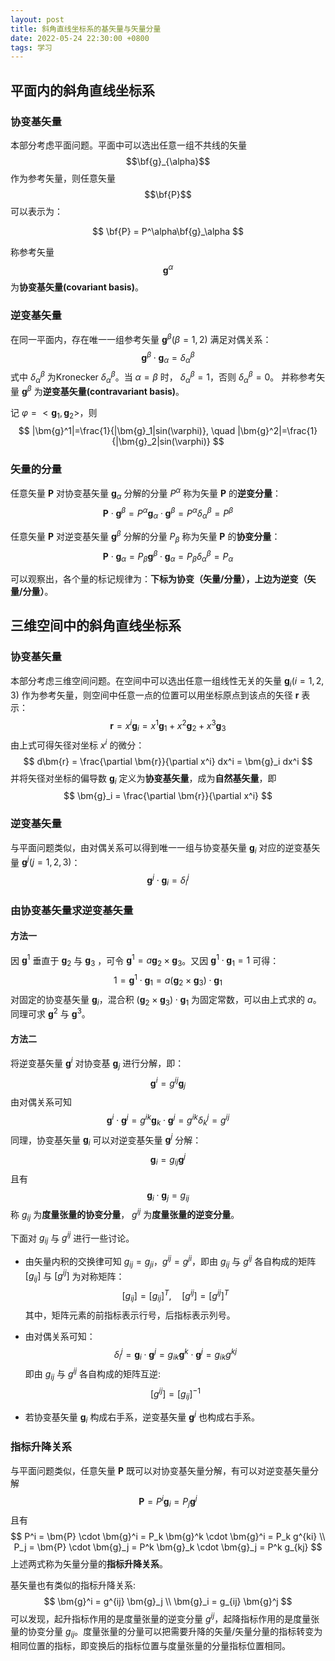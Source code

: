 ```yaml
---
layout: post
title: 斜角直线坐标系的基矢量与矢量分量
date: 2022-05-24 22:30:00 +0800
tags: 学习    
---
```


## 平面内的斜角直线坐标系
### 协变基矢量
本部分考虑平面问题。平面中可以选出任意一组不共线的矢量 $$\bf{g}_{\alpha}$$ 作为参考矢量，则任意矢量 $$\bf{P}$$ 可以表示为：

$$
\bf{P} = P^\alpha\bf{g}_\alpha
$$

称参考矢量 $$\bm{g}^\alpha$$ 为**协变基矢量(covariant basis)**。

### 逆变基矢量
在同一平面内，存在唯一一组参考矢量 $\bm{g}^\beta (\beta=1,2)$ 满足对偶关系：
$$
\bm{g}^\beta \cdot \bm{g}_\alpha = \delta_{\alpha}^{\beta}
$$
式中 $\delta_{\alpha}^{\beta}$ 为Kronecker $\delta_{\alpha}^{\beta}$。当 $\alpha=\beta$ 时， $\delta_{\alpha}^{\beta}=1$，否则 $\delta_{\alpha}^{\beta}=0$。
并称参考矢量 $\bm{g}^\beta$ 为**逆变基矢量(contravariant basis)**。

记 $\varphi = <\bm{g}_1,\bm{g}_2>$，则
$$
|\bm{g}^1|=\frac{1}{|\bm{g}_1|sin(\varphi)}, \quad |\bm{g}^2|=\frac{1}{|\bm{g}_2|sin(\varphi)}
$$

### 矢量的分量
任意矢量 $\bm{P}$ 对协变基矢量 $\bm{g}_\alpha$ 分解的分量 $P^\alpha$ 称为矢量 $\bm{P}$ 的**逆变分量**：
$$
\bm{P} \cdot \bm{g}^\beta = P^\alpha\bm{g}_\alpha \cdot \bm{g}^\beta = P^\alpha \delta_{\alpha}^{\beta} = P^\beta
$$

任意矢量 $\bm{P}$ 对逆变基矢量 $\bm{g}^\beta$ 分解的分量 $P_\beta$ 称为矢量 $\bm{P}$ 的**协变分量**：
$$
\bm{P} \cdot \bm{g}_\alpha = P_\beta\bm{g}^\beta \cdot \bm{g}_\alpha = P_\beta \delta_{\alpha}^{\beta} = P_\alpha
$$

可以观察出，各个量的标记规律为：**下标为协变（矢量/分量），上边为逆变（矢量/分量）**。

## 三维空间中的斜角直线坐标系
### 协变基矢量
本部分考虑三维空间问题。在空间中可以选出任意一组线性无关的矢量 $\bm{g}_i (i=1,2,3)$ 作为参考矢量，则空间中任意一点的位置可以用坐标原点到该点的矢径 $\bm{r}$ 表示：
$$
\bm{r} = x^i \bm{g}_i = x^1 \bm{g}_1 + x^2 \bm{g}_2 + x^3 \bm{g}_3
$$
由上式可得矢径对坐标 $x^i$ 的微分：
$$
d\bm{r} = \frac{\partial \bm{r}}{\partial x^i} dx^i = \bm{g}_i dx^i
$$
并将矢径对坐标的偏导数 $\bm{g}_i$ 定义为**协变基矢量**，成为**自然基矢量**，即
$$
\bm{g}_i = \frac{\partial \bm{r}}{\partial x^i}
$$

### 逆变基矢量
与平面问题类似，由对偶关系可以得到唯一一组与协变基矢量 $\bm{g}_i$ 对应的逆变基矢量 $\bm{g}^j (j=1,2,3)$：
$$
\bm{g}^j \cdot \bm{g}_i = \delta_i^j
$$

### 由协变基矢量求逆变基矢量
#### 方法一
因 $\bm{g}^1$ 垂直于 $\bm{g}_2$ 与 $\bm{g}_3$ ，可令 $\bm{g}^1=a\bm{g}_2 \times \bm{g}_3$。又因 $\bm{g}^1 \cdot \bm{g}_1 = 1$ 可得：
$$
1 = \bm{g}^1 \cdot \bm{g}_1 = a(\bm{g}_2 \times \bm{g}_3) \cdot \bm{g}_1
$$
对固定的协变基矢量 $\bm{g}_i$，混合积 $(\bm{g}_2 \times \bm{g}_3) \cdot \bm{g}_1$ 为固定常数，可以由上式求的 $a$。
同理可求 $\bm{g}^2$ 与 $\bm{g}^3$。

#### 方法二
将逆变基矢量 $\bm{g}^i$ 对协变基 $\bm{g}_j$ 进行分解，即：
$$
\bm{g}^i = g^{ij} \bm{g}_j
$$
由对偶关系可知
$$
\bm{g}^i \cdot \bm{g}^j = g^{ik} \bm{g}_k \cdot \bm{g}^j = g^{ik} \delta_k^j = g^{ij}
$$
同理，协变基矢量 $\bm{g}_i$ 可以对逆变基矢量 $\bm{g}^j$ 分解：
$$
\bm{g}_i = g_{ij} \bm{g}^j
$$
且有
$$
\bm{g}_i \cdot \bm{g}_j = g_{ij}
$$
称 $g_{ij}$ 为**度量张量的协变分量**， $g^{ij}$ 为**度量张量的逆变分量**。

下面对 $g_{ij}$ 与 $g^{ij}$ 进行一些讨论。
* 由矢量内积的交换律可知 $g_{ij} = g_{ji}$，$g^{ij} = g^{ji}$，即由 $g_{ij}$ 与 $g^{ij}$ 各自构成的矩阵 $[g_{ij}]$ 与 $[g^{ij}]$ 为对称矩阵：
$$
[g_{ij}] = [g_{ij}]^T, \quad [g^{ij}] = [g^{ij}]^T
$$
其中，矩阵元素的前指标表示行号，后指标表示列号。

* 由对偶关系可知：
$$
\delta_i^j = \bm{g}_i \cdot \bm{g}^j = g_{ik} \bm{g}^k \cdot \bm{g}^j = g_{ik} g^{kj}
$$
即由 $g_{ij}$ 与 $g^{ij}$ 各自构成的矩阵互逆:
$$
[g^{ij}] = [g_{ij}]^{-1}
$$

* 若协变基矢量 $\bm{g}_i$ 构成右手系，逆变基矢量 $\bm{g}^j$ 也构成右手系。

### 指标升降关系
与平面问题类似，任意矢量 $\bm{P}$ 既可以对协变基矢量分解，有可以对逆变基矢量分解
$$
\bm{P} = P^i \bm{g}_i = P_j \bm{g}^j
$$
且有
$$
P^i = \bm{P} \cdot \bm{g}^i = P_k \bm{g}^k \cdot \bm{g}^i = P_k g^{ki} \\
P_j = \bm{P} \cdot \bm{g}_j = P^k \bm{g}_k \cdot \bm{g}_j = P^k g_{kj}
$$
上述两式称为矢量分量的**指标升降关系**。

基矢量也有类似的指标升降关系:
$$
\bm{g}^i = g^{ij} \bm{g}_j \\
\bm{g}_i = g_{ij} \bm{g}^j
$$
可以发现，起升指标作用的是度量张量的逆变分量 $g^{ij}$，起降指标作用的是度量张量的协变分量 $g_{ij}$。度量张量的分量可以把需要升降的矢量/矢量分量的指标转变为相同位置的指标，即变换后的指标位置与度量张量的分量指标位置相同。
